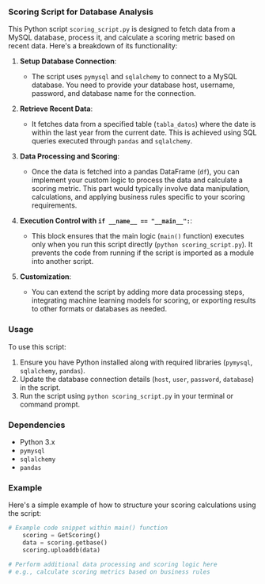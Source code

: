 ### Scoring Script for Database Analysis

This Python script `scoring_script.py` is designed to fetch data from a MySQL database, process it, and calculate a scoring metric based on recent data. Here's a breakdown of its functionality:

1. **Setup Database Connection**:
   - The script uses `pymysql` and `sqlalchemy` to connect to a MySQL database. You need to provide your database host, username, password, and database name for the connection.

2. **Retrieve Recent Data**:
   - It fetches data from a specified table (`tabla_datos`) where the date is within the last year from the current date. This is achieved using SQL queries executed through `pandas` and `sqlalchemy`.

3. **Data Processing and Scoring**:
   - Once the data is fetched into a pandas DataFrame (`df`), you can implement your custom logic to process the data and calculate a scoring metric. This part would typically involve data manipulation, calculations, and applying business rules specific to your scoring requirements.

4. **Execution Control with `if __name__ == "__main__":`**:
   - This block ensures that the main logic (`main()` function) executes only when you run this script directly (`python scoring_script.py`). It prevents the code from running if the script is imported as a module into another script.

5. **Customization**:
   - You can extend the script by adding more data processing steps, integrating machine learning models for scoring, or exporting results to other formats or databases as needed.

### Usage
To use this script:

1. Ensure you have Python installed along with required libraries (`pymysql`, `sqlalchemy`, `pandas`).
2. Update the database connection details (`host`, `user`, `password`, `database`) in the script.
3. Run the script using `python scoring_script.py` in your terminal or command prompt.

### Dependencies
- Python 3.x
- `pymysql`
- `sqlalchemy`
- `pandas`

### Example
Here's a simple example of how to structure your scoring calculations using the script:

```python
# Example code snippet within main() function
    scoring = GetScoring()
    data = scoring.getbase()
    scoring.uploaddb(data)

# Perform additional data processing and scoring logic here
# e.g., calculate scoring metrics based on business rules
